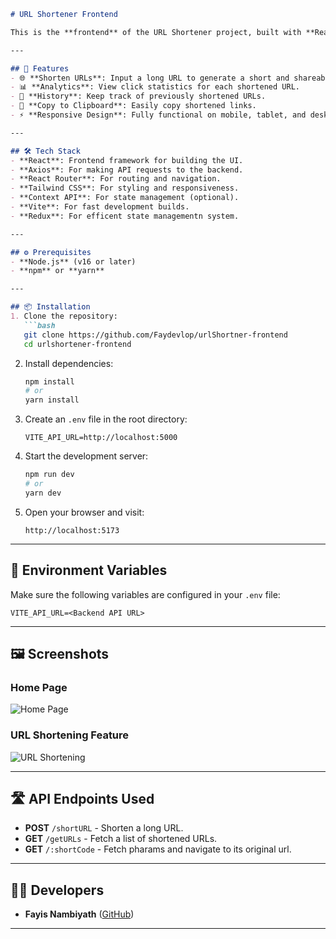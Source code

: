 ```markdown
# URL Shortener Frontend

This is the **frontend** of the URL Shortener project, built with **React**. The application allows users to create, manage, and track shortened URLs through a user-friendly interface.

---

## 🚀 Features
- 🌐 **Shorten URLs**: Input a long URL to generate a short and shareable link.
- 📊 **Analytics**: View click statistics for each shortened URL.
- 📝 **History**: Keep track of previously shortened URLs.
- 🔗 **Copy to Clipboard**: Easily copy shortened links.
- ⚡ **Responsive Design**: Fully functional on mobile, tablet, and desktop.

---

## 🛠️ Tech Stack
- **React**: Frontend framework for building the UI.
- **Axios**: For making API requests to the backend.
- **React Router**: For routing and navigation.
- **Tailwind CSS**: For styling and responsiveness.
- **Context API**: For state management (optional).
- **Vite**: For fast development builds.
- **Redux**: For efficent state managementn system.

---

## ⚙️ Prerequisites
- **Node.js** (v16 or later)
- **npm** or **yarn**

---

## 📦 Installation
1. Clone the repository:
   ```bash
   git clone https://github.com/Faydevlop/urlShortner-frontend
   cd urlshortener-frontend
   ```

2. Install dependencies:
   ```bash
   npm install
   # or
   yarn install
   ```

3. Create an `.env` file in the root directory:
   ```env
   VITE_API_URL=http://localhost:5000
   ```

4. Start the development server:
   ```bash
   npm run dev
   # or
   yarn dev
   ```

5. Open your browser and visit:
   ```
   http://localhost:5173
   ```

---

## 🔧 Environment Variables
Make sure the following variables are configured in your `.env` file:
```env
VITE_API_URL=<Backend API URL>
```

---

## 🖼️ Screenshots
### Home Page
![Home Page](https://i.postimg.cc/bwKFjH4r/Screenshot-2024-11-20-121125.png)

### URL Shortening Feature
![URL Shortening](https://i.postimg.cc/V6JCf5k6/Screenshot-2024-11-20-121212.png)

---

## 🛣️ API Endpoints Used
- **POST** `/shortURL` - Shorten a long URL.
- **GET** `/getURLs` - Fetch a list of shortened URLs.
- **GET** `/:shortCode` - Fetch pharams and navigate to its original url.

---

## 🧑‍💻 Developers
- **Fayis Nambiyath** ([GitHub](https://github.com/Faydevlop))

---
